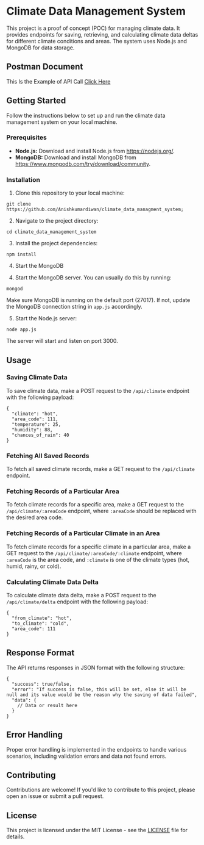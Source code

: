 <h1>Climate Data Management System</h1>
<p>This project is a proof of concept (POC) for managing climate data. It provides endpoints for saving, retrieving, and calculating climate data deltas for different climate conditions and areas. The system uses Node.js and MongoDB for data storage.</p>
<h2>Postman Document</h2>
<p>This Is the Example of API Call <a href="https://documenter.getpostman.com/view/19679591/2s9YC7UXkC">Click Here</a></p>
<h2>Getting Started</h2>
<p>Follow the instructions below to set up and run the climate data management system on your local machine.</p>
<h3>Prerequisites</h3>
<ul>
   <li><strong>Node.js:</strong> Download and install Node.js from <a href="https://nodejs.org/">https://nodejs.org/</a>.</li>
    <li><strong>MongoDB:</strong> Download and install MongoDB from <a href="https://www.mongodb.com/try/download/community">https://www.mongodb.com/try/download/community</a>.</li>
</ul>
<h3>Installation</h3>
<ol>
    <li>Clone this repository to your local machine:</li>
</ol>
<pre><code>git clone https://github.com/Anishkumardiwan/climate_data_managment_system;</code></pre>
<ol start="2">
    <li>Navigate to the project directory:</li>
</ol>
<pre><code>cd climate_data_management_system</code></pre>
<ol start="3">
    <li>Install the project dependencies:</li>
</ol>
<pre><code>npm install</code></pre>
<ol start="4">
    <li>Start the MongoDB</li>
</ol>
<ol start="4">
    <li>Start the MongoDB server. You can usually do this by running:</li>
</ol>
<pre><code>mongod</code></pre>
<p>Make sure MongoDB is running on the default port (27017). If not, update the MongoDB connection string in <code>app.js</code> accordingly.</p>
<ol start="5">
    <li>Start the Node.js server:</li>
</ol>
<pre><code>node app.js</code></pre>
<p>The server will start and listen on port 3000.</p>
<h2>Usage</h2>
<h3>Saving Climate Data</h3>
<p>To save climate data, make a POST request to the <code>/api/climate</code> endpoint with the following payload:</p>
<pre><code>{
  "climate": "hot",
  "area_code": 111,
  "temperature": 25,
  "humidity": 88,
  "chances_of_rain": 40
}</code></pre>
<h3>Fetching All Saved Records</h3>
<p>To fetch all saved climate records, make a GET request to the <code>/api/climate</code> endpoint.</p>
<h3>Fetching Records of a Particular Area</h3>
<p>To fetch climate records for a specific area, make a GET request to the <code>/api/climate/:areaCode</code>
        endpoint, where <code>:areaCode</code> should be replaced with the desired area code.</p>
<h3>Fetching Records of a Particular Climate in an Area</h3>
<p>To fetch climate records for a specific climate in a particular area, make a GET request to the <code>/api/climate/:areaCode/:climate</code>
        endpoint, where <code>:areaCode</code> is the area code, and <code>:climate</code> is one of the climate types (hot,
        humid, rainy, or cold).</p>
<h3>Calculating Climate Data Delta</h3>
<p>To calculate climate data delta, make a POST request to the <code>/api/climate/delta</code> endpoint with the following payload:</p>
<pre><code>{
  "from_climate": "hot",
  "to_climate": "cold",
  "area_code": 111
}</code></pre>
<h2>Response Format</h2>
<p>The API returns responses in JSON format with the following structure:</p>
<pre><code>{
  "success": true/false,
  "error": "If success is false, this will be set, else it will be null and its value would be the reason why the saving of data failed",
  "data": {
    // Data or result here
  }
}</code></pre>
<h2>Error Handling</h2>
<p>Proper error handling is implemented in the endpoints to handle various scenarios, including validation errors and data not found errors.</p>
<h2>Contributing</h2>
<p>Contributions are welcome! If you'd like to contribute to this project, please open an issue or submit a pull request.</p>
<h2>License</h2>
<p>This project is licensed under the MIT License - see the <a href="LICENSE">LICENSE</a> file for details.</p>


